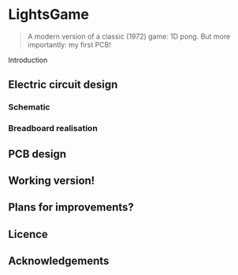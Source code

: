 # LightsGame
> A modern version of a classic (1972) game: 1D pong. But more importantly: my first PCB!

Introduction


## Electric circuit design

### Schematic

### Breadboard realisation

## PCB design

## Working version!

## Plans for improvements?

## Licence

## Acknowledgements
